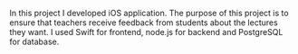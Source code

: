 In this project I developed iOS application. The purpose of this project is to ensure that teachers receive feedback from students about the lectures they want. I used Swift for frontend, node.js for backend and PostgreSQL for database.
